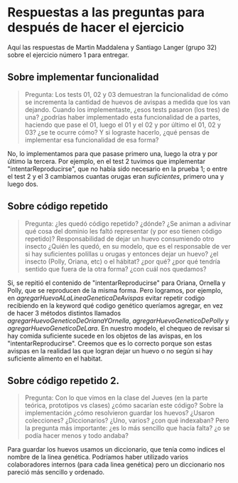 # Respuestas a las preguntas para después de hacer el ejercicio
Aquí las respuestas de Martin Maddalena y Santiago Langer (grupo 32) sobre el ejercicio número 1 para entregar.

## Sobre implementar funcionalidad
> Pregunta: Los tests 01, 02 y 03 demuestran la funcionalidad de cómo se incrementa la cantidad de huevos de avispas a medida que los van dejando. Cuando los implementaste, ¿esos tests pasaron (los tres) de una? ¿podrías haber implementado esta funcionalidad de a partes, haciendo que pase el 01, luego el 01 y el 02 y por último el 01, 02 y 03? ¿se te ocurre cómo? Y si lograste hacerlo, ¿qué pensas de implementar esa funcionalidad de esa forma?

No, lo implementamos para que pasase primero una, luego la otra y por último la tercera. 
Por ejemplo, en el test 2 tuvimos que implementar "intentarReproducirse", que no había sido necesario en la prueba 1; o entre el test 2 y el 3 cambiamos cuantas orugas eran _suficientes_, primero una y luego dos.

## Sobre código repetido
> Pregunta: ¿les quedó código repetido? ¿dónde? ¿Se animan a adivinar qué cosa del dominio les faltó representar (y por eso tienen código repetido)? Responsabilidad de dejar un huevo consumiendo otro insecto ¿Quién les quedó, en su modelo, que es el responsable de ver si hay suficientes polillas u orugas y entonces dejar un huevo? ¿el insecto (Polly, Oriana, etc) o el hábitat? ¿por qué? ¿por qué tendría sentido que fuera de la otra forma? ¿con cuál nos quedamos?

Si, se repitió el contenido de "intentarReproducirse" para Oriana, Ornella y Polly, que se reproducen de la misma forma. 
Pero logramos, por ejemplo, en _agregarHuevoALaLineaGeneticaDeAvispas_ evitar repetir codigo recibiendo en la keyword qué codigo genético queríamos agregar, en vez de hacer 3 métodos distintos llamados _agregarHuevoGeneticoDeOrianaYOrnella_, _agregarHuevoGeneticoDePolly_ y _agregarHuevoGeneticoDeLara_.
En nuestro modelo, el chequeo de revisar si hay comida suficiente sucede en los objetos de las avispas, en los "intentarReproducirse". Creemos que es lo correcto porque son estas avispas en la realidad las que logran dejar un huevo o no según si hay suficiente alimento en el habitat.

## Sobre código repetido 2. 
> Pregunta: Con lo que vimos en la clase del Jueves (en la parte teórica, prototipos vs clases) ¿cómo sacarían este código? Sobre la implementación ¿cómo resolvieron guardar los huevos? ¿Usaron colecciones? ¿Diccionarios? ¿Uno, varios? ¿con qué indexaban? Pero la pregunta más importante: ¿es lo más sencillo que hacía falta? ¿o se podía hacer menos y todo andaba?

Para guardar los huevos usamos un diccionario, que tenía como indices el nombre de la linea genética. Podríamos haber utilizado varios colaboradores internos (para cada linea genética) pero un diccionario nos pareció más sencillo y ordenado. 